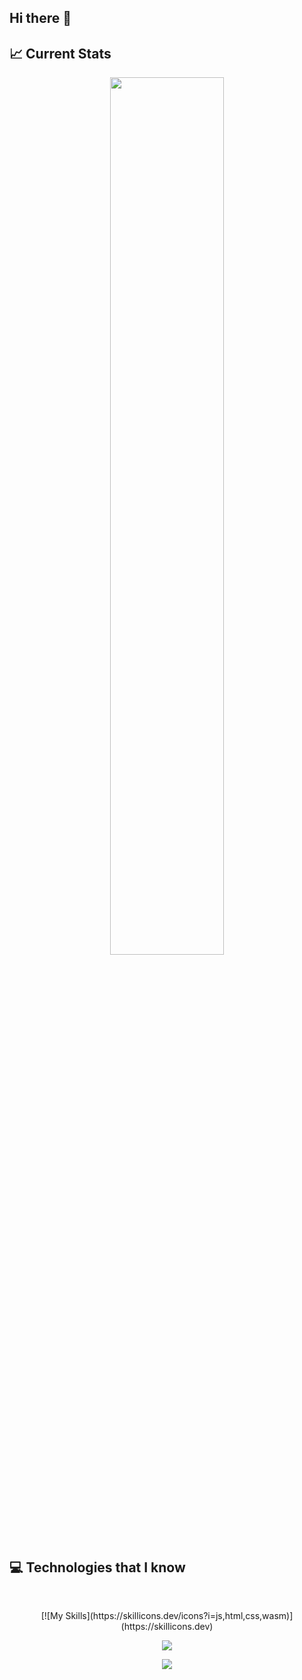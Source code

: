 ## Hi there 👋

## :chart_with_upwards_trend: Current Stats

<p align="center">
  <img width="60%" src="https://github-readme-streak-stats.herokuapp.com?user=Naimul9&theme=react&hide_border=true&background=0D1117&stroke=0D1117&fire=FF1CF7&sideLabels=00F0FF&currStreakNum=FF1CF7&ring=FF1CF7&currStreakLabel=FF1CF7&sideNums=00F0FF" />
</p>

## :computer: Technologies that I know

<br>
<p align="center">
[![My Skills](https://skillicons.dev/icons?i=js,html,css,wasm)](https://skillicons.dev)
</p>
<p align="center">
<a href="https://reactjs.org/" title="React"><img src="icons/react.png" /></a>
</p>
<p align="center">
<a href="https://reactjs.org/" title="React"><img src="icons/react.png" /></a>
</p><br/>
